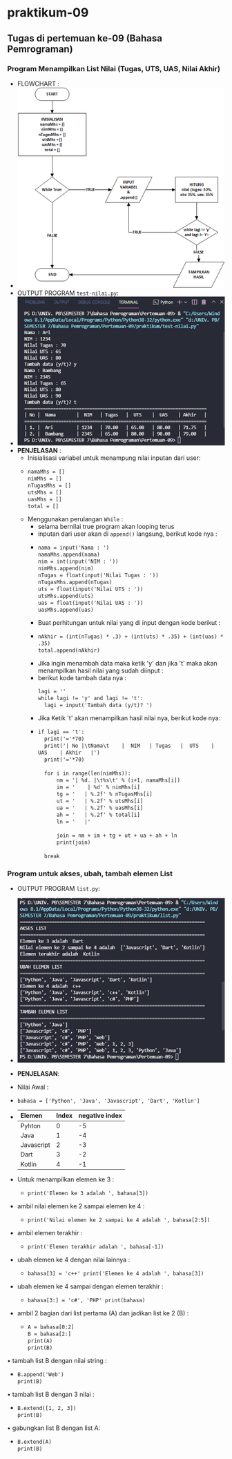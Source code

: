 # praktikum-09
## Tugas di pertemuan ke-09 (Bahasa Pemrograman)

### Program Menampilkan List Nilai (Tugas, UTS, UAS, Nilai Akhir)
* FLOWCHART :
* ![img](https://github.com/raissaputra/praktikum-09/blob/main/assets/flowchart.png)
* OUTPUT PROGRAM `test-nilai.py`:
* ![img](https://github.com/raissaputra/praktikum-09/blob/main/assets/output.png)
* __PENJELASAN__ :
  *  Inisialisasi variabel untuk menampung nilai inputan dari user:
  * ```
    namaMhs = []
    nimMhs = []
    nTugasMhs = []
    utsMhs = []
    uasMhs = []
    total = []
    ```
  * Menggunakan perulangan `While` :
    - selama bernilai true program akan looping terus
    - inputan dari user akan di `append()` langsung, berikut kode nya :
    - 
      ```
      nama = input('Nama : ')
      namaMhs.append(nama)
      nim = int(input('NIM : '))
      nimMhs.append(nim)
      nTugas = float(input('Nilai Tugas : '))
      nTugasMhs.append(nTugas)
      uts = float(input('Nilai UTS : '))
      utsMhs.append(uts)
      uas = float(input('Nilai UAS : '))
      uasMhs.append(uas)
      ```
    - Buat perhitungan untuk nilai yang di input dengan kode berikut :
    - 
      ```
      nAkhir = (int(nTugas) * .3) + (int(uts) * .35) + (int(uas) * .35)
      total.append(nAkhir)
      ```
    - Jika ingin menambah data maka ketik 'y' dan jika 't' maka akan menampilkan hasil nilai yang sudah diinput :
    - berikut kode tambah data nya :
      ```
      lagi = ''
      while lagi != 'y' and lagi != 't':
        lagi = input('Tambah data (y/t)? ')
      ```
    - Jika Ketik 't' akan menampilkan hasil nilai nya, berikut kode nya:
    - 
      ```
      if lagi == 't':
        print('='*70)
        print('| No |\tNama\t    |  NIM   | Tugas   |  UTS    |  UAS    | Akhir   |')
        print('='*70)

        for i in range(len(nimMhs)):
            nm = '| %d. |\t%s\t' % (i+1, namaMhs[i])
            im = '    | %d' % nimMhs[i]
            tg = '   | %.2f' % nTugasMhs[i]
            ut = '   | %.2f' % utsMhs[i]
            ua = '   | %.2f' % uasMhs[i]
            ah = '   | %.2f' % total[i]
            ln = '   |'

            join = nm + im + tg + ut + ua + ah + ln
            print(join)

        break
      ```

### Program untuk akses, ubah, tambah elemen List
* OUTPUT PROGRAM `list.py`:
* ![img](https://github.com/raissaputra/praktikum-09/blob/main/assets/list.png)
* __PENJELASAN__:
* Nilai Awal : 
* `bahasa = ['Python', 'Java', 'Javascript', 'Dart', 'Kotlin']`
* | Elemen      | Index | negative index |
  | ----------- | ----- | -------------- |
  | Pyhton      | 0     | -5             |
  | Java        | 1     | -4             |
  | Javascript  | 2     | -3             |
  | Dart        | 3     | -2             |
  | Kotlin      | 4     | -1             |
  
* Untuk menampilkan elemen ke 3 :
  - `print('Elemen ke 3 adalah ', bahasa[3])`
* ambil nilai elemen ke 2 sampai elemen ke 4 :
  - `print('Nilai elemen ke 2 sampai ke 4 adalah ', bahasa[2:5])`
* ambil elemen terakhir :
  - `print('Elemen terakhir adalah ', bahasa[-1])`
* ubah elemen ke 4 dengan nilai lainnya :
  - `bahasa[3] = 'c++'
     print('Elemen ke 4 adalah ', bahasa[3])`
* ubah elemen ke 4 sampai dengan elemen terakhir :
  - `bahasa[3:] = 'c#', 'PHP'
     print(bahasa)`
* ambil 2 bagian dari list pertama (A) dan jadikan list ke 2 (B) :
  - ```
    A = bahasa[0:2]
    B = bahasa[2:]
    print(A)
    print(B)
    ```
• tambah list B dengan nilai string :
  - ```
    B.append('Web')
    print(B)
    ```
• tambah list B dengan 3 nilai :
  - ```
    B.extend([1, 2, 3])
    print(B)
    ```
• gabungkan list B dengan list A:
  - ```
    B.extend(A)
    print(B)
    ```




